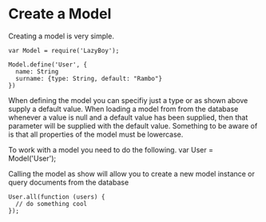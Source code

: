 Create a Model
==============

Creating a model is very simple. 
    
    var Model = require('LazyBoy');

    Model.define('User', {
      name: String
      surname: {type: String, default: "Rambo"}
    })

When defining the model you can specifiy just a type or as shown above supply a default value. When loading a model from from the database whenever a value is null and a default value has been supplied, then that parameter will be supplied with the default value. Something to be aware of is that all properties of the model must be lowercase. 

To work with a model you need to do the following. 
    var User = Model('User');

Calling the model as show will allow you to create a new model instance or query documents from the database

    User.all(function (users) {
      // do something cool
    });





